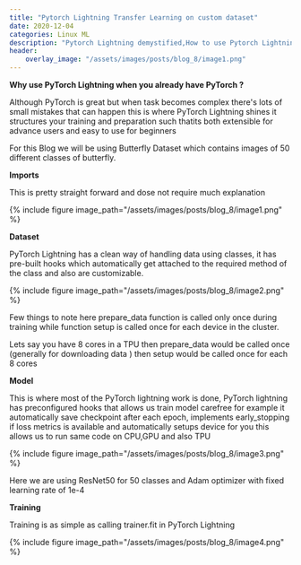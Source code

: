 ```yaml
---
title: "Pytorch Lightning Transfer Learning on custom dataset"
date: 2020-12-04
categories: Linux ML
description: "Pytorch Lightning demystified,How to use Pytorch Lightning Transfer Learning on custom dataset"
header:
    overlay_image: "/assets/images/posts/blog_8/image1.png"
---
```

<b>Why use PyTorch Lightning when you already have PyTorch ?</b>

Although PyTorch is great but when task becomes complex there's lots of small mistakes that can happen this is where PyTorch Lightning shines it structures your training and preparation such thatits both extensible for advance users and easy to use for beginners


For this Blog we will be using Butterfly Dataset which contains images of 50 different classes of butterfly.

<b>Imports</b>

This is pretty straight forward and dose not require much explanation    

{% include figure image_path="/assets/images/posts/blog_8/image1.png" %}

<b>Dataset </b>

PyTorch Lightning has a clean way of handling data using classes, it has pre-built  hooks which automatically get attached to the required method of the class and also are customizable. 

{% include figure image_path="/assets/images/posts/blog_8/image2.png" %}

Few things to note here prepare_data function is called only once during training while function setup is called once for each device in the cluster.

Lets say you have 8 cores in a TPU then prepare_data would be called once (generally for downloading data ) then setup would be called once for each 8 cores 


<b>Model</b>

This is where most of the PyTorch lightning work is done, PyTorch lightning has preconfigured hooks that allows us train model carefree for example it automatically save checkpoint after each epoch, implements early_stopping if loss metrics is available and automatically setups device for you this allows us to run same code on CPU,GPU and also TPU 

{% include figure image_path="/assets/images/posts/blog_8/image3.png" %}

Here we are using ResNet50 for 50 classes and Adam optimizer with fixed learning rate of 1e-4


<b>Training</b>

Training is as simple as calling trainer.fit in PyTorch Lightning 

{% include figure image_path="/assets/images/posts/blog_8/image4.png" %}




